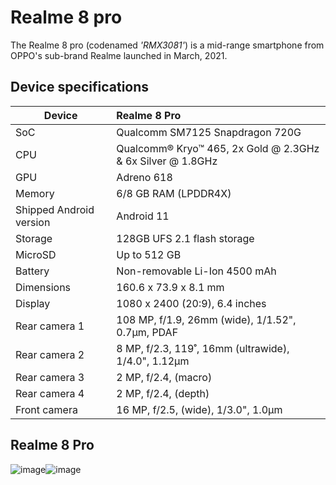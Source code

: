 # Realme 8 pro
                                                 
The Realme 8 pro (codenamed _'RMX3081'_) is a mid-range smartphone from OPPO's sub-brand Realme launched in March, 2021.

## Device specifications

| Device                  | Realme 8 Pro                                                |
| ----------------------- | :---------------------------------------------------------- |
| SoC                     | Qualcomm SM7125 Snapdragon 720G                             |
| CPU                     | Qualcomm® Kryo™ 465, 2x Gold @ 2.3GHz & 6x Silver @ 1.8GHz  |
| GPU                     | Adreno 618                                                  |
| Memory                  | 6/8 GB RAM (LPDDR4X)                                        |
| Shipped Android version | Android 11                                                  |
| Storage                 | 128GB UFS 2.1 flash storage                                 |
| MicroSD                 | Up to 512 GB                                                |
| Battery                 | Non-removable Li-Ion 4500 mAh                               |
| Dimensions              | 160.6 x 73.9 x 8.1 mm                                       |
| Display                 | 1080 x 2400 (20:9), 6.4 inches                              |
| Rear camera 1           | 108 MP, f/1.9, 26mm (wide), 1/1.52", 0.7µm, PDAF            |
| Rear camera 2           | 8 MP, f/2.3, 119˚, 16mm (ultrawide), 1/4.0", 1.12µm         |
| Rear camera 3           | 2 MP, f/2.4, (macro)                                        |
| Rear camera 4           | 2 MP, f/2.4, (depth)                                        |
| Front camera            | 16 MP, f/2.5, (wide), 1/3.0", 1.0µm                         |

## Realme 8 Pro

![image](https://www.91-img.com/gallery_images_uploads/4/1/41eb2738ac8112d23712d93ac0031742eeba6390.JPG?tr=h-550,w-0,c-at_max)![image](https://www.91-img.com/gallery_images_uploads/9/5/959e7298ff9a0ae1ed73fd2bc115e5fc95586a86.JPG?tr=h-550,w-0,c-at_max)

